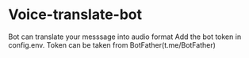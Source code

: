 # Voice-translate-bot
Bot can translate your messsage into audio format
Add the bot token in config.env.
Token can be taken from BotFather(t.me/BotFather)
